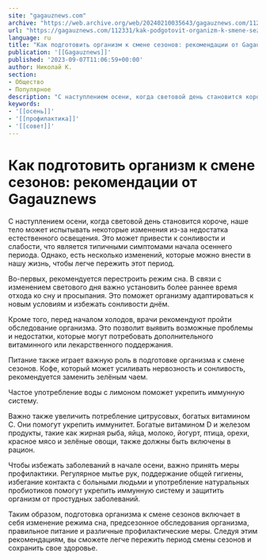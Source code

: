 ```yaml
---
site: "gagauznews.com"
archive: "https://web.archive.org/web/20240210035643/gagauznews.com/112331/kak-podgotovit-organizm-k-smene-sezonov-rekomendatsii-ot-gagauznews.html"
url: "https://gagauznews.com/112331/kak-podgotovit-organizm-k-smene-sezonov-rekomendatsii-ot-gagauznews.html"
language: ru
title: "Как подготовить организм к смене сезонов: рекомендации от Gagauznews"
publication: '[[Gagauznews]]'
published: '2023-09-07T11:06:59+00:00'
author: Николай К.
section:
- Общество
- Популярное
description: "С наступлением осени, когда световой день становится короче, наше тело может испытывать некоторые изменения из-за недостатка естественного освещения. Это может привести к сонливости и слабости, что является типичными симптомами начала осеннего периода. Однако, есть несколько изменений, которые можно внести в нашу жизнь, чтобы легче пережить этот период. Во-первых, рекомендуется перестроить режим сна. В связи с изменением светового дня важно установить более раннее время отхода ко сну и просыпания. Это поможет организму адаптироваться к новым условиям и избежать сонливости днём. Кроме того, перед началом холодов, врачи рекомендуют пройти обследование организма. Это позволит выявить возможные проблемы и недостатки, которые могут потребовать дополнительного […]"
keywords:
- '[[осень]]'
- '[[профилактика]]'
- '[[совет]]'
---
```


# Как подготовить организм к смене сезонов: рекомендации от Gagauznews

С наступлением осени, когда световой день становится короче, наше тело может испытывать некоторые изменения из-за недостатка естественного освещения. Это может привести к сонливости и слабости, что является типичными симптомами начала осеннего периода. Однако, есть несколько изменений, которые можно внести в нашу жизнь, чтобы легче пережить этот период.

Во-первых, рекомендуется перестроить режим сна. В связи с изменением светового дня важно установить более раннее время отхода ко сну и просыпания. Это поможет организму адаптироваться к новым условиям и избежать сонливости днём.

Кроме того, перед началом холодов, врачи рекомендуют пройти обследование организма. Это позволит выявить возможные проблемы и недостатки, которые могут потребовать дополнительного витаминного или лекарственного поддержания.

Питание также играет важную роль в подготовке организма к смене сезонов. Кофе, который может усиливать нервозность и сонливость, рекомендуется заменить зелёным чаем.

Частое употребление воды с лимоном поможет укрепить иммунную систему.

Важно также увеличить потребление цитрусовых, богатых витамином C. Они помогут укрепить иммунитет. Богатые витамином D и железом продукты, такие как жирная рыба, яйца, молоко, йогурт, птица, орехи, красное мясо и зелёные овощи, также должны быть включены в рацион.

Чтобы избежать заболеваний в начале осени, важно принять меры профилактики. Регулярное мытье рук, поддержание общей гигиены, избегание контакта с больными людьми и употребление натуральных пробиотиков помогут укрепить иммунную систему и защитить организм от простудных заболеваний.

Таким образом, подготовка организма к смене сезонов включает в себя изменение режима сна, предсезонное обследования организма, правильное питание и различные профилактические меры. Следуя этим рекомендациям, вы сможете легче пережить период смены сезонов и сохранить свое здоровье.